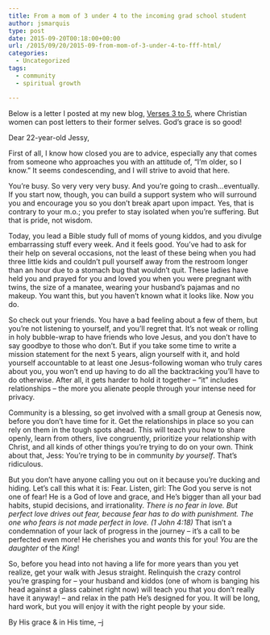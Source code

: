 ```yaml
---
title: From a mom of 3 under 4 to the incoming grad school student
author: jsmarquis
type: post
date: 2015-09-20T00:18:00+00:00
url: /2015/09/20/2015-09-from-mom-of-3-under-4-to-fff-html/
categories:
  - Uncategorized
tags:
  - community
  - spiritual growth

---
```

Below is a letter I posted at my new blog, <a href="http://verses3to5.com/" target="_blank">Verses 3 to 5</a>, where Christian women can post letters to their former selves. God&#8217;s grace is so good!

Dear 22-year-old Jessy,

First of all, I know how closed you are to advice, especially any that comes from someone who approaches you with an attitude of, &#8220;I&#8217;m older, so I know.&#8221; It seems condescending, and I will strive to avoid that here.

You&#8217;re busy. So very very very busy. And you&#8217;re going to crash&#8230;eventually. If you start now, though, you can build a support system who will surround you and encourage you so you don&#8217;t break apart upon impact. Yes, that is contrary to your m.o.; you prefer to stay isolated when you&#8217;re suffering. But that is pride, not wisdom.

Today, you lead a Bible study full of moms of young kiddos, and you divulge embarrassing stuff every week. And it feels good. You&#8217;ve had to ask for their help on several occasions, not the least of these being when you had three little kids and couldn&#8217;t pull yourself away from the restroom longer than an hour due to a stomach bug that wouldn&#8217;t quit. These ladies have held you and prayed for you and loved you when you were pregnant with twins, the size of a manatee, wearing your husband&#8217;s pajamas and no makeup. You want this, but you haven&#8217;t known what it looks like. Now you do.

So check out your friends. You have a bad feeling about a few of them, but you&#8217;re not listening to yourself, and you&#8217;ll regret that. It&#8217;s not weak or rolling in holy bubble-wrap to have friends who love Jesus, and you don&#8217;t have to say goodbye to those who don&#8217;t. But if you take some time to write a mission statement for the next 5 years, align yourself with it, and hold yourself accountable to at least one Jesus-following woman who truly cares about you, you won&#8217;t end up having to do all the backtracking you&#8217;ll have to do otherwise. After all, it gets harder to hold it together &#8211; &#8220;it&#8221; includes relationships &#8211; the more you alienate people through your intense need for privacy.

Community is a blessing, so get involved with a small group at Genesis now, before you don&#8217;t have time for it. Get the relationships in place so you can rely on them in the tough spots ahead. This will teach you how to share openly, learn from others, live congruently, prioritize your relationship with Christ, and all kinds of other things you&#8217;re trying to do on your own. Think about that, Jess: You&#8217;re trying to be in community _by yourself_. That&#8217;s ridiculous.

But you don&#8217;t have anyone calling you out on it because you&#8217;re ducking and hiding. Let&#8217;s call this what it is: Fear. Listen, girl: The God you serve is not one of fear! He is a God of love and grace, and He&#8217;s bigger than all your bad habits, stupid decisions, and irrationality. <i>There is no fear in love. But perfect love drives out fear, because fear has to do with punishment. The one who fears is not made perfect in love. (1 John 4:18) </i>That isn&#8217;t a condemnation of your lack of progress in the journey &#8211; it&#8217;s a call to be perfected even more! He cherishes you and <i>wants</i> this for you! <i>You</i> are the <i>daughter</i> of the <i>King</i>!

So, before you head into not having a life for more years than you yet realize, get your walk with Jesus straight. Relinquish the crazy control you&#8217;re grasping for &#8211; your husband and kiddos (one of whom is banging his head against a glass cabinet right now) will teach you that you don&#8217;t really have it anyway! &#8211; and relax in the path He&#8217;s designed for you. It will be long, hard work, but you will enjoy it with the right people by your side.

By His grace & in His time,
&#8211;j